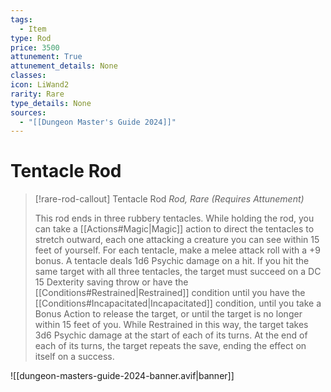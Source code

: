 ```yaml
---
tags:
  - Item
type: Rod
price: 3500
attunement: True
attunement_details: None
classes:
icon: LiWand2
rarity: Rare
type_details: None
sources: 
  - "[[Dungeon Master's Guide 2024]]"
---
```

# Tentacle Rod
>[!rare-rod-callout] Tentacle Rod
>_Rod, Rare (Requires Attunement)_
>
>This rod ends in three rubbery tentacles. While holding the rod, you can take a [[Actions#Magic\|Magic]] action to direct the tentacles to stretch outward, each one attacking a creature you can see within 15 feet of yourself. For each tentacle, make a melee attack roll with a +9 bonus. A tentacle deals 1d6 Psychic damage on a hit. If you hit the same target with all three tentacles, the target must succeed on a DC 15 Dexterity saving throw or have the [[Conditions#Restrained\|Restrained]] condition until you have the [[Conditions#Incapacitated\|Incapacitated]] condition, until you take a Bonus Action to release the target, or until the target is no longer within 15 feet of you. While Restrained in this way, the target takes 3d6 Psychic damage at the start of each of its turns. At the end of each of its turns, the target repeats the save, ending the effect on itself on a success.
>


![[dungeon-masters-guide-2024-banner.avif|banner]]